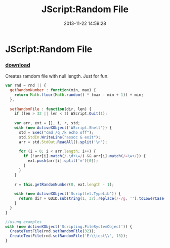 ﻿---
pid:            4632
poster:         greg zakharov
title:          JScript:Random File
date:           2013-11-22 14:59:28
format:         javascript
parent:         0
parent:         0

---

# JScript:Random File

### [download](4632.js)

Creates ramdom file with null length. Just for fun.

```javascript
var rnd = rnd || {
  getRandomNumber : function(min, max) {
    return Math.floor(Math.random() * (max - min + 1)) + min;
  },
  
  setRandomFile : function(dir, len) {
    if (len > 32 || len < 1) WScript.Quit(1);
    
    var arr, ext = [], i, r, std;
    with (new ActiveXObject('WScript.Shell')) {
      std = Exec("cmd /q /k echo off");
      std.StdIn.WriteLine("assoc & exit");
      arr = std.StdOut.ReadAll().split('\n');
      
      for (i = 0; i < arr.length; i++) {
        if (!arr[i].match(/.\d+\=/) && arr[i].match(/=\w+/)) {
          ext.push(arr[i].split('=')[0]);
        }
      }
    }
    
    r = this.getRandomNumber(0, ext.length - 1);
    
    with (new ActiveXObject('Scriptlet.TypeLib')) {
      return dir + GUID.substring(1, 37).replace(/-/g, '').toLowerCase().slice(0, len) + ext[r];
    }
  }
}

//usung examples
with (new ActiveXObject('Scripting.FileSystemObject')) {
  CreateTextFile(rnd.setRandomFile(32));
  CreateTextFile(rnd.setRandomFile('E:\\test\\', 13));
}
```
